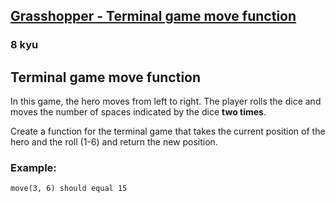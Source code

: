 <h2><a href=https://www.codewars.com/kata/563a631f7cbbc236cf0000c2/train/csharp target="_blank">Grasshopper - Terminal game move function</a></h2><h3>8 kyu</h3><h2 id="terminal-game-move-function">Terminal game move function</h2><p>In this game, the hero moves from left to right. The player rolls the dice and moves the number of spaces indicated by the dice <strong>two times</strong>.</p><p>Create a function for the terminal game that takes the current position of the hero and the roll (1-6) and return the new position.</p><h3 id="example">Example:</h3><pre><code class="language-python"><span class="cm-variable">move</span>(<span class="cm-number">3</span>, <span class="cm-number">6</span>) <span class="cm-variable">should</span> <span class="cm-variable">equal</span> <span class="cm-number">15</span></code></pre>